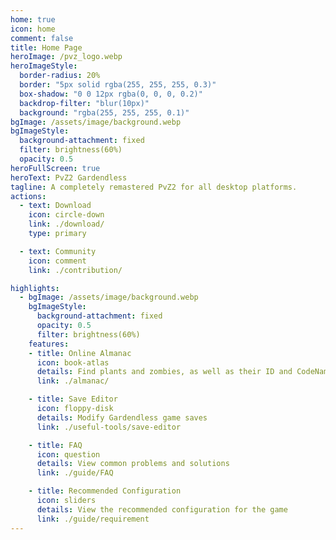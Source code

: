 ```yaml
---
home: true
icon: home
comment: false
title: Home Page
heroImage: /pvz_logo.webp
heroImageStyle:  
  border-radius: 20%
  border: "5px solid rgba(255, 255, 255, 0.3)"
  box-shadow: "0 0 12px rgba(0, 0, 0, 0.2)"
  backdrop-filter: "blur(10px)"
  background: "rgba(255, 255, 255, 0.1)"
bgImage: /assets/image/background.webp
bgImageStyle:
  background-attachment: fixed
  filter: brightness(60%)
  opacity: 0.5 
heroFullScreen: true
heroText: PvZ2 Gardendless
tagline: A completely remastered PvZ2 for all desktop platforms.
actions:
  - text: Download
    icon: circle-down
    link: ./download/
    type: primary

  - text: Community
    icon: comment
    link: ./contribution/

highlights:
  - bgImage: /assets/image/background.webp
    bgImageStyle:
      background-attachment: fixed
      opacity: 0.5
      filter: brightness(60%)
    features:
    - title: Online Almanac
      icon: book-atlas
      details: Find plants and zombies, as well as their ID and CodeName
      link: ./almanac/

    - title: Save Editor
      icon: floppy-disk
      details: Modify Gardendless game saves
      link: ./useful-tools/save-editor

    - title: FAQ
      icon: question
      details: View common problems and solutions
      link: ./guide/FAQ

    - title: Recommended Configuration
      icon: sliders
      details: View the recommended configuration for the game
      link: ./guide/requirement
---
```

